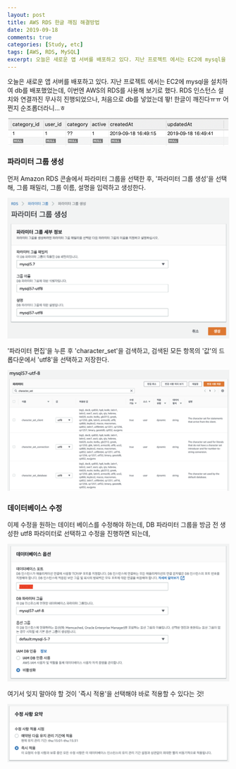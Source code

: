 ```yaml
---
layout: post
title: AWS RDS 한글 깨짐 해결방법
date: 2019-09-18
comments: true
categories: [Study, etc]
tags: [AWS, RDS, MySQL]
excerpt: 오늘은 새로운 앱 서버를 배포하고 있다. 지난 프로젝트 에서는 EC2에 mysql을 설치하여 db를 배포했었는데, 이번엔 AWS의 RDS를 사용해 보기로 했다.
---
```


오늘은 새로운 앱 서버를 배포하고 있다. 지난 프로젝트 에서는 EC2에 mysql을 설치하여 db를 배포했었는데, 이번엔 AWS의 RDS를 사용해 보기로 했다. RDS 인스턴스 설치와 연결까진 무사히 진행되었으나, 처음으로 db를 넣었는데 뙇! 한글이 깨진다ㅠㅠ 어쩐지 순조롭더라니...ㅎ

<div style="display: flex; justify-content: center; margin:10px 0">
<img src="/images/aws_rds_korean_error.png" alt="aws_rds_korean_error" width="500em">
</div>

### 파라미터 그룹 생성

먼저 Amazon RDS 콘솔에서 파라미터 그룹을 선택한 후, '파라미터 그룹 생성'을 선택 해, 그룹 패밀리, 그룹 이름, 설명을 입력하고 생성한다.

<img src="/images/aws_rds_korean_error2.png" alt="aws_rds_korean_error" >

'파라미터 편집'을 누른 후 'character_set'을 검색하고, 검색된 모든 항목의 '값'의 드롭다운에서 'utf8'을 선택하고 저장한다.

<img src="/images/aws_rds_korean_error3.png" alt="aws_rds_korean_error" >

### 데이터베이스 수정

이제 수정을 원하는 데이터 베이스를 수정해야 하는데, DB 파라미터 그룹을 방금 전 생성한 utf8 파라미터로 선택하고 수정을 진행하면 되는데,

<img src="/images/aws_rds_korean_error4.png" alt="aws_rds_korean_error" >

여기서 잊지 말아야 할 것이 '즉시 적용'을 선택해야 바로 적용할 수 있다는 것!

<img src="/images/aws_rds_korean_error5.png" alt="aws_rds_korean_error" >
